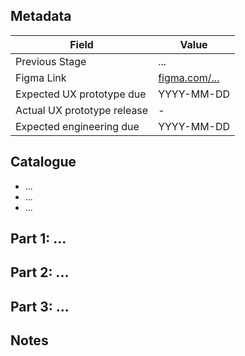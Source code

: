 ## Metadata

Field | Value
--- | ---
Previous Stage | ...
Figma Link | [figma.com/...](___)
Expected UX prototype due | YYYY-MM-DD
Actual UX prototype release | -
Expected engineering due | YYYY-MM-DD

## Catalogue

- ...
- ...
- ...

## Part 1: ...

## Part 2: ...

## Part 3: ...

## Notes
